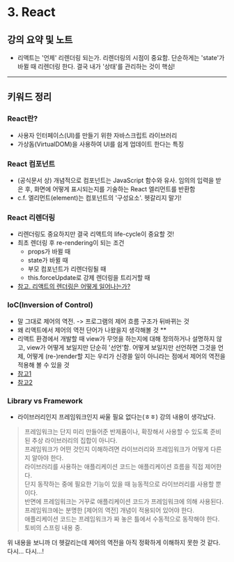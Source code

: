 # 3. React

## 강의 요약 및 노트

- 리액트는 '언제' 리렌더링 되는가. 리렌더링의 시점이 중요함. 단순하게는 'state'가 바뀔 때 리렌더링 한다. 결국 내가 '상태'를 관리하는 것이 핵심!

---

## 키워드 정리

### React란?

- 사용자 인터페이스(UI)를 만들기 위한 자바스크립트 라이브러리
- 가상돔(VirtualDOM)을 사용하여 UI를 쉽게 업데이트 한다는 특징

### React 컴포넌트

- (공식문서 상) 개념적으로 컴포넌트는 JavaScript 함수와 유사. 임의의 입력을 받은 후, 화면에 어떻게 표시되는지를 기술하는 React 엘리먼트를 반환함
- c.f. 엘리먼트(element)는 컴포넌트의 '구성요소'. 헷갈리지 말기!

### React 리렌더링

- 리렌더링도 중요하지만 결국 리액트의 life-cycle이 중요할 것!
- 최초 렌더링 후 re-rendering이 되는 조건
    - props가 바뀔 때
    - state가 바뀔 때
    - 부모 컴포넌트가 리렌더링될 때
    - this.forceUpdate로 강제 렌더링을 트리거할 때
- [참고. 리액트의 렌더링은 어떻게 일어나는가?](https://yceffort.kr/2022/04/deep-dive-in-react-rendering)

### IoC(Inversion of Control)

- 말 그대로 제어의 역전. -> 프로그램의 제어 흐름 구조가 뒤바뀌는 것
- 왜 리액트에서 제어의 역전 단어가 나왔을지 생각해볼 것 **
- 리액트 환경에서 개발할 때 view가 무엇을 하는지에 대해 정의하거나 설명하지 않고, view가 어떻게 보일지만 단순히 '선언'함. 어떻게 보일지만 선언하면 그것을 언제, 어떻게 (re-)render할 지는 우리가 신경쓸 일이 아니라는 점에서 제어의 역전을 적용해 볼 수 있을 것
- [참고1](https://tecoble.techcourse.co.kr/post/2021-05-14-inversion-of-control/)
- [참고2](https://fe-developers.kakaoent.com/2022/221110-ioc-pattern/)

### Library vs Framework

- 라이브러리인지 프레임워크인지 싸울 필요 없다는(ㅎㅎ) 강의 내용이 생각났다.

> 프레임워크는 단지 미리 만들어준 반제품이나, 확장해서 사용할 수 있도록 준비된 추상 라이브러리의 집합이 아니다.  
프레임워크가 어떤 것인지 이해하려면 라이브러리와 프레임워크가 어떻게 다른지 알아야 한다.  
라이브러리를 사용하는 애플리케이션 코드는 애플리케이션 흐름을 직접 제어한다.  
단지 동작하는 중에 필요한 기능이 있을 때 능동적으로 라이브러리를 사용할 뿐이다.  
반면에 프레임워크는 거꾸로 애플리케이션 코드가 프레임워크에 의해 사용된다.  
프레임워크에는 분명한 [제어의 역전] 개념이 적용되어 있어야 한다.  
애플리케이션 코드는 프레임워크가 짜 놓은 틀에서 수동적으로 동작해야 한다.  
토비의 스프링 내용 중.

위 내용을 보니까 더 헷갈리는데 제어의 역전을 아직 정확하게 이해하지 못한 것 같다. 다시... 다시...!
